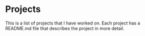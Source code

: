 # Projects

This is a list of projects that I have worked on. Each project has a README.md file that describes the project in more detail.
